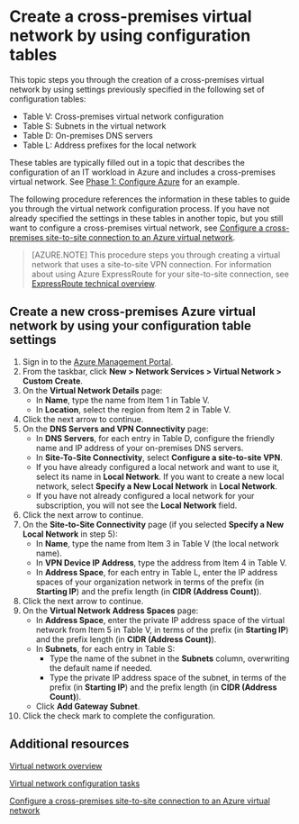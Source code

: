 <properties
	pageTitle="Virtual network using configuration tables | Windows Azure"
	description="Learn how to configure a cross-premises Azure virtual network with settings from a configuration table with pre-determined settings."
	documentationCenter=""
	services="virtual-machines"
	authors="JoeDavies-MSFT"
	manager="timlt"
	editor=""
	tags="azure-service-management"/>

<tags
	ms.service="virtual-machines"
	ms.date="10/20/2015"
	wacn.date=""/>

# Create a cross-premises virtual network by using configuration tables

This topic steps you through the creation of a cross-premises virtual network by using settings previously specified in the following set of configuration tables:

- Table V: Cross-premises virtual network configuration
- Table S: Subnets in the virtual network
- Table D: On-premises DNS servers
- Table L: Address prefixes for the local network

These tables are typically filled out in a topic that describes the configuration of an IT workload in Azure and includes a cross-premises virtual network. See [Phase 1: Configure Azure](/documentation/articles/virtual-machines-workload-intranet-sharepoint-phase1) for an example.

The following procedure references the information in these tables to guide you through the virtual network configuration process. If you have not already specified the settings in these tables in another topic, but you still want to configure a cross-premises virtual network, see [Configure a cross-premises site-to-site connection to an Azure virtual network](/documentation/articles/vpn-gateway-site-to-site-create).

> [AZURE.NOTE] This procedure steps you through creating a virtual network that uses a site-to-site VPN connection. For information about using Azure ExpressRoute for your site-to-site connection, see [ExpressRoute technical overview](/documentation/articles/expressroute-introduction).

## Create a new cross-premises Azure virtual network by using your configuration table settings

1. Sign in to the [Azure Management Portal](https://manage.windowsazure.cn/).
2. From the taskbar, click **New > Network Services > Virtual Network > Custom Create**.
3. On the **Virtual Network Details** page:
	- In **Name**, type the name from Item 1 in Table V.
	- In **Location**, select the region from Item 2 in Table V.
4. Click the next arrow to continue.
5. On the **DNS Servers and VPN Connectivity** page:
	- In **DNS Servers**, for each entry in Table D, configure the friendly name and IP address of your on-premises DNS servers.
	- In **Site-To-Site Connectivity**, select **Configure a site-to-site VPN**.
	- If you have already configured a local network and want to use it, select its name in **Local Network**. If you want to create a new local network, select **Specify a New Local Network** in **Local Network**.
	- If you have not already configured a local network for your subscription, you will not see the **Local Network** field.
6. Click the next arrow to continue.
7. On the **Site-to-Site Connectivity** page (if you selected **Specify a New Local Network** in step 5):
	- In **Name**, type the name from Item 3 in Table V (the local network name).
	- In **VPN Device IP Address**, type the address from Item 4 in Table V.
	- In **Address Space**, for each entry in Table L, enter the IP address spaces of your organization network in terms of the prefix (in **Starting IP**) and the prefix length (in **CIDR (Address Count)**).
8. Click the next arrow to continue.
9. On the **Virtual Network Address Spaces** page:
	- In	 **Address Space**, enter the private IP address space of the virtual network from Item 5 in Table V, in terms of the prefix (in **Starting IP**) and the prefix length (in **CIDR (Address Count)**).
	- In **Subnets**, for each entry in Table S:
		- Type the name of the subnet in the **Subnets** column, overwriting the default name if needed.
		- Type the private IP address space of the subnet, in terms of the prefix (in **Starting IP**) and the prefix length (in **CIDR (Address Count)**).
	- Click **Add Gateway Subnet**.
10. Click the check mark to complete the configuration.

## Additional resources

[Virtual network overview](/documentation/articles/virtual-networks-overview)

[Virtual network configuration tasks](/documentation/services/virtual-machines/)

[Configure a cross-premises site-to-site connection to an Azure virtual network](/documentation/articles/vpn-gateway-site-to-site-create)
